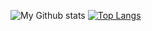 ![My Github stats](https://github-readme-stats.vercel.app/api?username=ElikBelik77&show_icons=true)
[![Top Langs](https://github-readme-stats.vercel.app/api/top-langs/?username=ElikBelik77&layout=compact)](https://github.com/anuraghazra/github-readme-stats)
